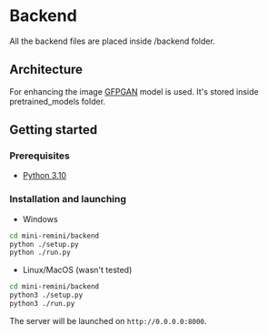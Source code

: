 # Backend

All the backend files are placed inside /backend folder.

## Architecture

For enhancing the image [GFPGAN](https://github.com/TencentARC/GFPGAN) model is used. It's stored inside pretrained_models folder.

## Getting started

### Prerequisites

- [Python 3.10](https://www.python.org/downloads/release/python-3109/)

### Installation and launching

- Windows
```bash
cd mini-remini/backend
python ./setup.py
python ./run.py
```

- Linux/MacOS (wasn't tested)
```bash
cd mini-remini/backend
python3 ./setup.py
python3 ./run.py
```

The server will be launched on `http://0.0.0.0:8000`. 

